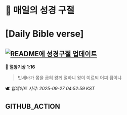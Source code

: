 # 🙏 매일의 성경 구절
# [Daily Bible verse]
## [![README에 성경구절 업데이트](https://github.com/DONGSUKA/first_test/actions/workflows/update-readme-bible.yml/badge.svg)](https://github.com/DONGSUKA/first_test/actions/workflows/update-readme-bible.yml)
<!-- START_BIBLE_VERSE -->
📖 **열왕기상 1:16**
> 밧세바가 몸을 굽혀 왕께 절하니 왕이 이르되 어찌 됨이냐

🕊️ _업데이트 시각: 2025-09-27 04:52:59 KST_
  <!-- END_BIBLE_VERSE -->
## GITHUB_ACTION
